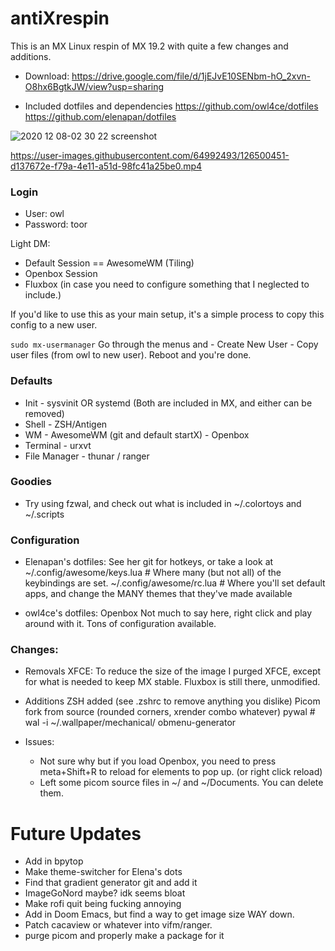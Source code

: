 # antiXrespin

This is an MX Linux respin of MX 19.2 with quite a few changes and additions.

- Download: https://drive.google.com/file/d/1jEJvE10SENbm-hO_2xvn-O8hx6BgtkJW/view?usp=sharing

- Included dotfiles and dependencies 
 https://github.com/owl4ce/dotfiles
 https://github.com/elenapan/dotfiles

![2020 12 08-02 30 22 screenshot](https://user-images.githubusercontent.com/64992493/126489340-9b1c2579-217a-415b-8ff3-232745cb93f8.png)

https://user-images.githubusercontent.com/64992493/126500451-d137672e-f79a-4e11-a51d-98fc41a25be0.mp4


### Login
- User: owl
- Password: toor

Light DM: 
+ Default Session == AwesomeWM (Tiling)
+ Openbox Session
+ Fluxbox (in case you need to configure something that I neglected to include.)

If you'd like to use this as your main setup, it's a simple process to copy this config to a new user. 

``` sudo mx-usermanager ```
Go through the menus and - Create New User - Copy user files (from owl to new user).
Reboot and you're done.

### Defaults

+ Init - sysvinit OR systemd (Both are included in MX, and either can be removed)
+ Shell - ZSH/Antigen
+ WM - AwesomeWM (git and default startX) - Openbox
+ Terminal - urxvt
+ File Manager - thunar / ranger

### Goodies

- Try using fzwal, and check out what is included in ~/.colortoys and ~/.scripts

### Configuration 

- Elenapan's dotfiles:
  See her git for hotkeys, or take a look at 
  ~/.config/awesome/keys.lua # Where many (but not all) of the keybindings are set.
  ~/.config/awesome/rc.lua # Where you'll set default apps, and change the MANY themes that they've made available

- owl4ce's dotfiles: Openbox
  Not much to say here, right click and play around with it. Tons of configuration available.

### Changes: 

- Removals
XFCE: To reduce the size of the image I purged XFCE, except for what is needed to keep MX stable. Fluxbox is still there, unmodified. 

- Additions
ZSH added (see .zshrc to remove anything you dislike)
Picom fork from source (rounded corners, xrender combo whatever)
pywal # wal -i ~/.wallpaper/mechanical/ 
obmenu-generator

- Issues:
  - Not sure why but if you load Openbox, you need to press meta+Shift+R to reload for elements to pop up. (or right click reload)
  - Left some picom source files in ~/ and ~/Documents. You can delete them.

# Future Updates

- Add in bpytop
- Make theme-switcher for Elena's dots
- Find that gradient generator git and add it
- ImageGoNord maybe? idk seems bloat
- Make rofi quit being fucking annoying
- Add in Doom Emacs, but find a way to get image size WAY down.
- Patch cacaview or whatever into vifm/ranger. 
- purge picom and properly make a package for it
